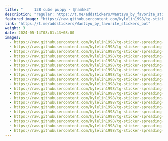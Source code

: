```yaml
---
title: "     ‌1𝟥𝟪 𝖼𝗎𝗍𝗂𝖾 𝗉𝗎𝗉𝗉𝗒 ˖ @hamkk3"
description: "regular: https://t.me/addstickers/Wantzyu_by_favorite_stickers_bot"
featured_image: "https://raw.githubusercontent.com/kylelin1998/tg-sticker-spreading-worldwide-images/main/img/5b082845-0d4c-431c-9b6b-37ae7f370aa5.jpg"
link: "https://t.me/addstickers/Wantzyu_by_favorite_stickers_bot"
weight: 3
date: 2024-05-14T08:01:43+08:00
images:
  - https://raw.githubusercontent.com/kylelin1998/tg-sticker-spreading-worldwide-images/main/img/5b082845-0d4c-431c-9b6b-37ae7f370aa5.jpg
  - https://raw.githubusercontent.com/kylelin1998/tg-sticker-spreading-worldwide-images/main/img/d3acdc5a-f7e7-4ed7-9c7e-79fb204b131a.jpg
  - https://raw.githubusercontent.com/kylelin1998/tg-sticker-spreading-worldwide-images/main/img/ebe8e97e-6fa5-4213-8e1c-cdbea7168ccd.jpg
  - https://raw.githubusercontent.com/kylelin1998/tg-sticker-spreading-worldwide-images/main/img/2f3059f3-8738-4102-a1a5-ce205d6d3716.jpg
  - https://raw.githubusercontent.com/kylelin1998/tg-sticker-spreading-worldwide-images/main/img/7230ed4c-e097-4141-bc61-07212a51d297.jpg
  - https://raw.githubusercontent.com/kylelin1998/tg-sticker-spreading-worldwide-images/main/img/7b6f69a1-e6c5-4257-8be9-180317899315.jpg
  - https://raw.githubusercontent.com/kylelin1998/tg-sticker-spreading-worldwide-images/main/img/5ecacd23-5968-48f2-a573-da5dea8082fc.jpg
  - https://raw.githubusercontent.com/kylelin1998/tg-sticker-spreading-worldwide-images/main/img/74ccf5b6-27a5-4bba-ab0f-2db9b5dec763.jpg
  - https://raw.githubusercontent.com/kylelin1998/tg-sticker-spreading-worldwide-images/main/img/59d0402c-50c1-4aad-9295-7ffd16ab248e.jpg
  - https://raw.githubusercontent.com/kylelin1998/tg-sticker-spreading-worldwide-images/main/img/81498e27-cb39-45c7-9e4a-598cd87a6adb.jpg
  - https://raw.githubusercontent.com/kylelin1998/tg-sticker-spreading-worldwide-images/main/img/dafdff68-f2f1-489e-98ff-d192141d5a06.jpg
  - https://raw.githubusercontent.com/kylelin1998/tg-sticker-spreading-worldwide-images/main/img/a6afabf6-c78b-4c0a-94d8-4d84dbefa208.jpg
  - https://raw.githubusercontent.com/kylelin1998/tg-sticker-spreading-worldwide-images/main/img/4fa96735-9c61-4fe7-872b-eeb76b1422ba.jpg
  - https://raw.githubusercontent.com/kylelin1998/tg-sticker-spreading-worldwide-images/main/img/23cdf12b-20ea-497f-9ed9-4acfe6bde6f7.jpg
  - https://raw.githubusercontent.com/kylelin1998/tg-sticker-spreading-worldwide-images/main/img/34733da9-c9c4-465d-8c70-f30f93691b76.jpg
  - https://raw.githubusercontent.com/kylelin1998/tg-sticker-spreading-worldwide-images/main/img/3317de5b-4f59-4c4e-b75f-15e439d72337.jpg
  - https://raw.githubusercontent.com/kylelin1998/tg-sticker-spreading-worldwide-images/main/img/d1b94a9d-157c-4d3c-baf7-0e63d91fa251.jpg
  - https://raw.githubusercontent.com/kylelin1998/tg-sticker-spreading-worldwide-images/main/img/fc68ba31-4ce0-4777-8659-7a19c5814fa0.jpg
  - https://raw.githubusercontent.com/kylelin1998/tg-sticker-spreading-worldwide-images/main/img/9e5e09bd-b20f-4f55-8fa6-04887b839f58.jpg
  - https://raw.githubusercontent.com/kylelin1998/tg-sticker-spreading-worldwide-images/main/img/9b86bbff-342e-4aa4-acbb-bf11643907f9.jpg
---
```

